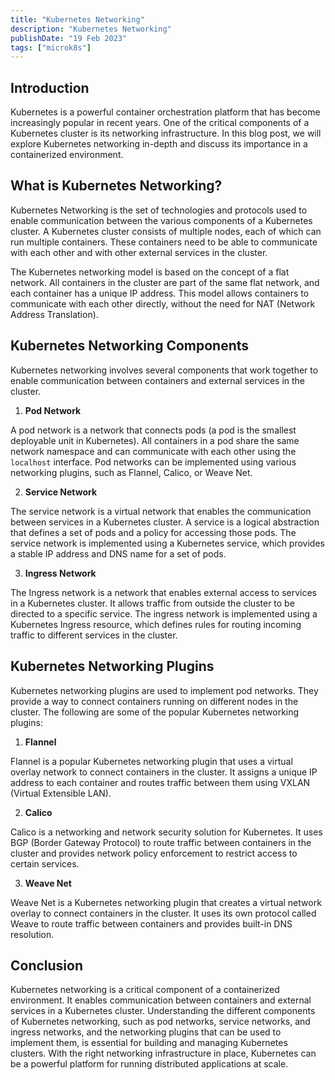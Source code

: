 ```yaml
---
title: "Kubernetes Networking"
description: "Kubernetes Networking"
publishDate: "19 Feb 2023"
tags: ["microk8s"]
---
```


## Introduction

Kubernetes is a powerful container orchestration platform that has become increasingly popular in recent years. One of the critical components of a Kubernetes cluster is its networking infrastructure. In this blog post, we will explore Kubernetes networking in-depth and discuss its importance in a containerized environment.

## What is Kubernetes Networking?

Kubernetes Networking is the set of technologies and protocols used to enable communication between the various components of a Kubernetes cluster. A Kubernetes cluster consists of multiple nodes, each of which can run multiple containers. These containers need to be able to communicate with each other and with other external services in the cluster.

The Kubernetes networking model is based on the concept of a flat network. All containers in the cluster are part of the same flat network, and each container has a unique IP address. This model allows containers to communicate with each other directly, without the need for NAT (Network Address Translation).

## Kubernetes Networking Components

Kubernetes networking involves several components that work together to enable communication between containers and external services in the cluster.

1. **Pod Network**

A pod network is a network that connects pods (a pod is the smallest deployable unit in Kubernetes). All containers in a pod share the same network namespace and can communicate with each other using the `localhost` interface. Pod networks can be implemented using various networking plugins, such as Flannel, Calico, or Weave Net.

2. **Service Network**

The service network is a virtual network that enables the communication between services in a Kubernetes cluster. A service is a logical abstraction that defines a set of pods and a policy for accessing those pods. The service network is implemented using a Kubernetes service, which provides a stable IP address and DNS name for a set of pods.

3. **Ingress Network**

The Ingress network is a network that enables external access to services in a Kubernetes cluster. It allows traffic from outside the cluster to be directed to a specific service. The ingress network is implemented using a Kubernetes Ingress resource, which defines rules for routing incoming traffic to different services in the cluster.

## Kubernetes Networking Plugins

Kubernetes networking plugins are used to implement pod networks. They provide a way to connect containers running on different nodes in the cluster. The following are some of the popular Kubernetes networking plugins:

1. **Flannel**

Flannel is a popular Kubernetes networking plugin that uses a virtual overlay network to connect containers in the cluster. It assigns a unique IP address to each container and routes traffic between them using VXLAN (Virtual Extensible LAN).

2. **Calico**

Calico is a networking and network security solution for Kubernetes. It uses BGP (Border Gateway Protocol) to route traffic between containers in the cluster and provides network policy enforcement to restrict access to certain services.

3. **Weave Net**

Weave Net is a Kubernetes networking plugin that creates a virtual network overlay to connect containers in the cluster. It uses its own protocol called Weave to route traffic between containers and provides built-in DNS resolution.

## Conclusion

Kubernetes networking is a critical component of a containerized environment. It enables communication between containers and external services in a Kubernetes cluster. Understanding the different components of Kubernetes networking, such as pod networks, service networks, and ingress networks, and the networking plugins that can be used to implement them, is essential for building and managing Kubernetes clusters. With the right networking infrastructure in place, Kubernetes can be a powerful platform for running distributed applications at scale.
